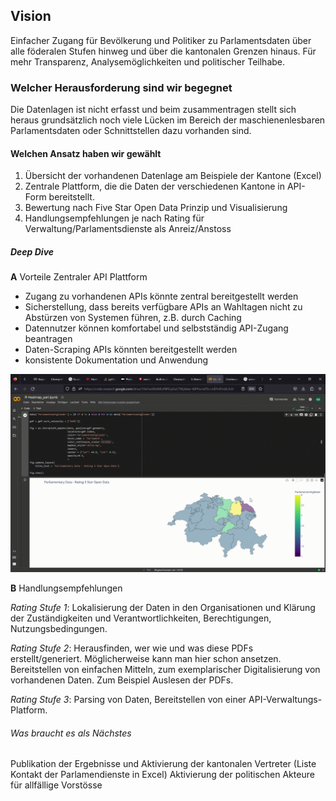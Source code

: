## Vision
Einfacher Zugang für Bevölkerung und Politiker zu Parlamentsdaten über alle föderalen Stufen hinweg und über die kantonalen Grenzen hinaus. Für mehr Transparenz, Analysemöglichkeiten und politischer Teilhabe. 

### Welcher Herausforderung sind wir begegnet
Die Datenlagen ist nicht erfasst und beim zusammentragen stellt sich heraus grundsätzlich noch viele Lücken im Bereich der maschienenlesbaren Parlamentsdaten oder Schnittstellen dazu vorhanden sind. 

#### Welchen Ansatz haben wir gewählt
1. Übersicht der vorhandenen Datenlage am Beispiele der Kantone (Excel)
2. Zentrale Plattform, die die Daten der verschiedenen Kantone in API-Form bereitstellt.
3. Bewertung nach Five Star Open Data Prinzip und Visualisierung
4. Handlungsempfehlungen je nach Rating für Verwaltung/Parlamentsdienste als Anreiz/Anstoss

##### Deep Dive 
**A** Vorteile Zentraler API Plattform
- Zugang zu vorhandenen APIs könnte zentral bereitgestellt werden
- Sicherstellung, dass bereits verfügbare APIs an Wahltagen nicht zu Abstürzen von Systemen führen, z.B. durch Caching
- Datennutzer können komfortabel und selbstständig API-Zugang beantragen
- Daten-Scraping APIs könnten bereitgestellt werden
- konsistente Dokumentation und Anwendung

![heatmap-short.gif](heatmap-short.gif "Heatmap")

**B** Handlungsempfehlungen

_Rating Stufe 1_: 
Lokalisierung der Daten in den Organisationen und Klärung der Zuständigkeiten und Verantwortlichkeiten, Berechtigungen, Nutzungsbedingungen.
                
_Rating Stufe 2_:
Herausfinden, wer wie und was diese PDFs erstellt/generiert. Möglicherweise kann man hier schon ansetzen. Bereitstellen von einfachen Mitteln, zum exemplarischer Digitalisierung von vorhandenen Daten. Zum Beispiel Auslesen der PDFs. 

_Rating Stufe 3_: Parsing von Daten, Bereitstellen von einer API-Verwaltungs-Platform.

###### Was braucht es als Nächstes
Publikation der Ergebnisse und Aktivierung der kantonalen Vertreter (Liste Kontakt der Parlamendienste in Excel)
Aktivierung der politischen Akteure für allfällige Vorstösse


